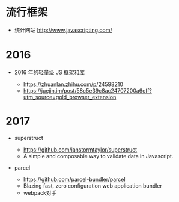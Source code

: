# 流行框架

- 统计网站 <http://www.javascripting.com/>

# 2016

- 2016 年的轻量级 JS 框架和库

  - <https://zhuanlan.zhihu.com/p/24598210>
  - <https://juejin.im/post/58c5e39c8ac24707200a6cff?utm_source=gold_browser_extension>

# 2017

- superstruct

  - <https://github.com/ianstormtaylor/superstruct>
  - A simple and composable way to validate data in Javascript.

- parcel

  - <https://github.com/parcel-bundler/parcel>
  - Blazing fast, zero configuration web application bundler
  - webpack对手
